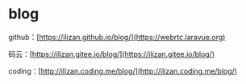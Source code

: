 # blog

github：[https://ilizan.github.io/blog/](https://webrtc.laravue.org)

码云：[https://ilizan.gitee.io/blog/](https://ilizan.gitee.io/blog/)

coding：[http://ilizan.coding.me/blog/](http://ilizan.coding.me/blog/)

